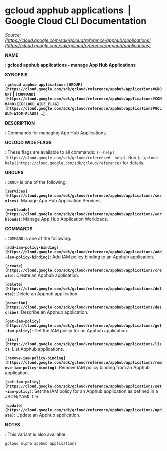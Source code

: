 # gcloud apphub applications  |  Google Cloud CLI Documentation

*Source: [https://cloud.google.com/sdk/gcloud/reference/apphub/applications](https://cloud.google.com/sdk/gcloud/reference/apphub/applications)*

**NAME**

: **gcloud apphub applications - manage App Hub Applications**

**SYNOPSIS**

: **`gcloud apphub applications` `[GROUP](https://cloud.google.com/sdk/gcloud/reference/apphub/applications#GROUP)` | `[COMMAND](https://cloud.google.com/sdk/gcloud/reference/apphub/applications#COMMAND)` [`[GCLOUD_WIDE_FLAG](https://cloud.google.com/sdk/gcloud/reference/apphub/applications#GCLOUD-WIDE-FLAGS) …`]**

**DESCRIPTION**

: Commands for managing App Hub Applications.

**GCLOUD WIDE FLAGS**

: These flags are available to all commands: `[--help](https://cloud.google.com/sdk/gcloud/reference#--help)`.
Run `$ [gcloud help](https://cloud.google.com/sdk/gcloud/reference)` for details.

**GROUPS**

: ``GROUP`` is one of the following:

**`[services](https://cloud.google.com/sdk/gcloud/reference/apphub/applications/services)`**:
Manage App Hub Application Services.

**`[workloads](https://cloud.google.com/sdk/gcloud/reference/apphub/applications/workloads)`**:
Manage App Hub Application Workloads.

**COMMANDS**

: ``COMMAND`` is one of the following:

**`[add-iam-policy-binding](https://cloud.google.com/sdk/gcloud/reference/apphub/applications/add-iam-policy-binding)`**:
Add IAM policy binding to an Apphub application.

**`[create](https://cloud.google.com/sdk/gcloud/reference/apphub/applications/create)`**:
Create an Apphub application.

**`[delete](https://cloud.google.com/sdk/gcloud/reference/apphub/applications/delete)`**:
Delete an Apphub application.

**`[describe](https://cloud.google.com/sdk/gcloud/reference/apphub/applications/describe)`**:
Describe an Apphub application.

**`[get-iam-policy](https://cloud.google.com/sdk/gcloud/reference/apphub/applications/get-iam-policy)`**:
Get the IAM policy for an Apphub application.

**`[list](https://cloud.google.com/sdk/gcloud/reference/apphub/applications/list)`**:
List Apphub applications.

**`[remove-iam-policy-binding](https://cloud.google.com/sdk/gcloud/reference/apphub/applications/remove-iam-policy-binding)`**:
Remove IAM policy binding from an Apphub application.

**`[set-iam-policy](https://cloud.google.com/sdk/gcloud/reference/apphub/applications/set-iam-policy)`**:
Set the IAM policy for an Apphub application as defined in a JSON/YAML file.

**`[update](https://cloud.google.com/sdk/gcloud/reference/apphub/applications/update)`**:
Update an Apphub application.

**NOTES**

: This variant is also available:

```
gcloud alpha apphub applications
```